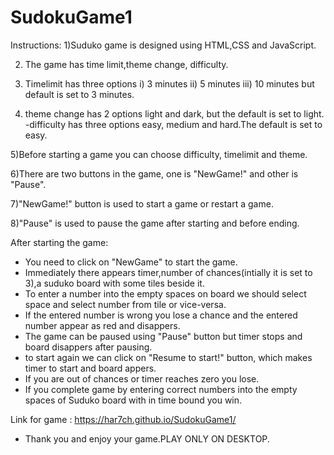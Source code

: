 # SudokuGame1

Instructions:
1)Suduko game is designed using HTML,CSS and JavaScript.

2) The game has time limit,theme change, difficulty.

3) Timelimit has three options 
   i) 3 minutes
   ii) 5 minutes
   iii) 10 minutes
   but default is set to 3 minutes.

4) theme change has 2 options light and dark, but the default is set to light.
-difficulty has three options easy, medium and hard.The default is set to easy.

5)Before starting a game you can choose difficulty, timelimit and theme.

6)There are two buttons in the game, one is "NewGame!" and other is "Pause".

7)"NewGame!" button is used to start a game or restart a game.

8)"Pause" is used to pause the game after starting and before ending.

After starting the game:
- You need to click on "NewGame" to start the game.
- Immediately there appears timer,number of chances(intially it is set to 3),a suduko board with some tiles beside it.
- To enter a number into the empty spaces on board we should select space and select number from tile or vice-versa.
- If the entered number is wrong you lose a chance and the entered number appear as red and disappers.
- The game can be paused using "Pause" button but timer stops and board disappers after pausing.
- to start again we can click on "Resume to start!" button, which makes timer to start and board appers.
- If you are out of chances or timer reaches zero you lose.
- If you complete game by entering correct numbers into the empty spaces of Suduko board with in time bound you win.

Link for game : https://har7ch.github.io/SudokuGame1/
- Thank you and enjoy your game.PLAY ONLY ON DESKTOP.
